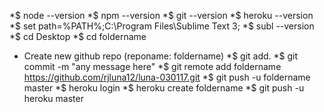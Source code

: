 *$ node --version
*$ npm --version
*$ git --version
*$ heroku --version
*$ set path=%PATH%;C:\Program Files\Sublime Text 3;
*$ subl --version
*$ cd Desktop
*$ cd foldername
* Create new github repo (reponame: foldername)
*$ git add.
*$ git commit -m "any message here"
*$ git remote add foldername https://github.com/rjluna12/luna-030117.git
*$ git push -u foldername master
*$ heroku login
*$ heroku create foldername
*$ git push -u heroku master
